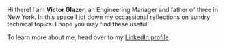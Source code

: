 Hi there! I am **Victor Glazer**, an Engineering Manager and father of three
in New York. In this space I jot down my occassional reflections on sundry
technical topics. I hope you may find these useful!

To learn more about me, head over to my [LinkedIn profile](https://www.linkedin.com/in/victorglazer/).
